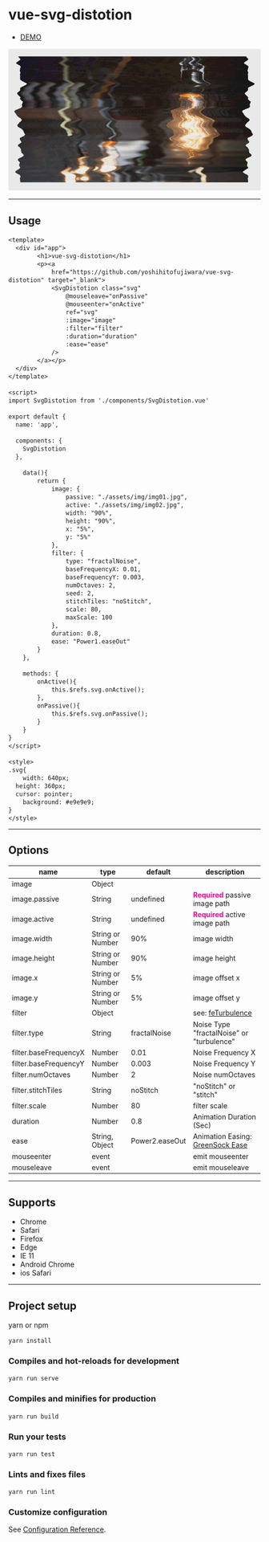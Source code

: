 # vue-svg-distotion

<ul>
	<li><a href="http://yoshihitofujiwara.github.io/vue-svg-distotion/index.html" target="_blank">DEMO</a></li>
</ul>

<img src="sample.png" />

___
## Usage

```
<template>
  <div id="app">
		<h1>vue-svg-distotion</h1>
		<p><a
			href="https://github.com/yoshihitofujiwara/vue-svg-distotion" target="_blank">
			<SvgDistotion class="svg"
				@mouseleave="onPassive"
				@mouseenter="onActive"
				ref="svg"
				:image="image"
				:filter="filter"
				:duration="duration"
				:ease="ease"
			/>
		</a></p>
  </div>
</template>

<script>
import SvgDistotion from './components/SvgDistotion.vue'

export default {
  name: 'app',

  components: {
    SvgDistotion
  },

	data(){
		return {
			image: {
				passive: "./assets/img/img01.jpg",
				active: "./assets/img/img02.jpg",
				width: "90%",
				height: "90%",
				x: "5%",
				y: "5%"
			},
			filter: {
				type: "fractalNoise",
				baseFrequencyX: 0.01,
				baseFrequencyY: 0.003,
				numOctaves: 2,
				seed: 2,
				stitchTiles: "noStitch",
				scale: 80,
				maxScale: 100
			},
			duration: 0.8,
			ease: "Power1.easeOut"
		}
	},

	methods: {
		onActive(){
			this.$refs.svg.onActive();
		},
		onPassive(){
			this.$refs.svg.onPassive();
		}
	}
}
</script>

<style>
.svg{
	width: 640px;
  height: 360px;
  cursor: pointer;
	background: #e9e9e9;
}
</style>
```

___
## Options

|name|type|default|description|
|----|----|----|----|
|image|Object| | |
|image.passive|String|undefined|<strong style="color:#f09">Required</strong> passive image path|
|image.active|String|undefined|<strong style="color:#f09">Required</strong> active image path|
|image.width|String or Number|90%| image width|
|image.height|String or Number|90%| image height|
|image.x|String or Number|5%| image offset x|
|image.y|String or Number|5%| image offset y|
|filter|Object| | see: <a href="https://developer.mozilla.org/en-US/docs/Web/SVG/Element/feTurbulence" target="_blank">feTurbulence</a> |
|filter.type|String|fractalNoise| Noise Type "fractalNoise" or  "turbulence"|
|filter.baseFrequencyX|Number|0.01| Noise Frequency X|
|filter.baseFrequencyY|Number|0.003| Noise Frequency Y|
|filter.numOctaves|Number|2| Noise numOctaves|
|filter.stitchTiles|String|noStitch| "noStitch" or "stitch"|
|filter.scale|Number|80| filter scale|
|duration|Number|0.8|Animation Duration (Sec)|
|ease|String, Object|Power2.easeOut|Animation Easing: <a href="https://greensock.com/docs/Easing" target="_blank">GreenSock Ease</a>|
|mouseenter|event| | emit mouseenter |
|mouseleave|event| | emit mouseleave |

___

## Supports
- Chrome
- Safari
- Firefox
- Edge
- IE 11
- Android Chrome
- ios Safari
___


## Project setup

yarn or npm

```
yarn install
```

### Compiles and hot-reloads for development
```
yarn run serve
```

### Compiles and minifies for production
```
yarn run build
```

### Run your tests
```
yarn run test
```

### Lints and fixes files
```
yarn run lint
```

### Customize configuration
See [Configuration Reference](https://cli.vuejs.org/config/).
